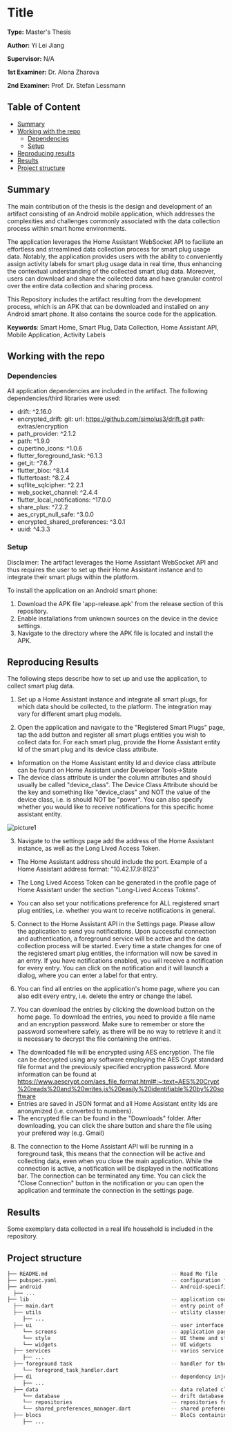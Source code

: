 # Title

**Type:** Master's Thesis

**Author:** Yi Lei Jiang

**Supervisor:** N/A

**1st Examiner:** Dr. Alona Zharova

**2nd Examiner:** Prof. Dr. Stefan Lessmann


## Table of Content

- [Summary](#summary)
- [Working with the repo](#Working-with-the-repo)
    - [Dependencies](#Dependencies)
    - [Setup](#Setup)
- [Reproducing results](#Reproducing-results)
- [Results](#Results)
- [Project structure](-Project-structure)


## Summary

The main contribution of the thesis is the design and development of an artifact consisting of an Android mobile application, which addresses the complexities and challenges commonly associated with the data collection process within smart home environments. 

The application leverages the Home Assistant WebSocket API to faciliate an effortless and streamlined data collection process for smart plug usage data. Notably, the application provides users with the ability to conveniently assign activity labels for smart plug usage data in real time, thus enhancing the contextual understanding of the collected smart plug data. Moreover, users can download and share the collected data and have granular control over the entire data collection and sharing process.

This Repository includes the artifact resulting from the development process, which is an APK that can be downloaded and installed on any Android smart phone. It also contains the source code for the application.

**Keywords**: Smart Home, Smart Plug, Data Collection, Home Assistant API, Mobile Application, Activity Labels


## Working with the repo

### Dependencies
All application dependencies are included in the artifact. 
The following dependencies/third libraries were used:
  - drift: ^2.16.0
  - encrypted_drift:
    git:
      url: https://github.com/simolus3/drift.git
      path: extras/encryption
  - path_provider: ^2.1.2
  - path: ^1.9.0
  - cupertino_icons: ^1.0.6
  - flutter_foreground_task: ^6.1.3
  - get_it: ^7.6.7
  - flutter_bloc: ^8.1.4
  - fluttertoast: ^8.2.4
  - sqflite_sqlcipher: ^2.2.1
  - web_socket_channel: ^2.4.4
  - flutter_local_notifications: ^17.0.0
  - share_plus: ^7.2.2
  - aes_crypt_null_safe: ^3.0.0
  - encrypted_shared_preferences: ^3.0.1
  - uuid: ^4.3.3

### Setup
Disclaimer: The artifact leverages the Home Assistant WebSocket API and thus requires the user to set up their Home Assistant instance and to integrate their smart plugs within the platform. 

To install the application on an Android smart phone:
1. Download the APK file 'app-release.apk' from the release section of this repository.
2. Enable installations from unknown sources on the device in the device settings. 
3. Navigate to the directory where the APK file is located and install the APK.


## Reproducing Results

The following steps describe how to set up and use the application, to collect smart plug data.

1. Set up a Home Assistant instance and integrate all smart plugs, for which data should be collected, to the platform. The integration may vary for different smart plug models.

2. Open the application and navigate to the "Registered Smart Plugs" page, tap the add button and register all smart plugs entities you wish to collect data for. For each smart plug, provide the Home Assistant entity Id of the smart plug and its device class attribute.
- Information on the Home Assistant entity Id and device class attribute can be found on Home Assistant under Developer Tools->State
- The device class attribute is under the column attributes and should usually be called "device_class". The Device Class Attribute should be the key and something like "device_class" and NOT the value of the device class, i.e. is should NOT be "power". You can also specify whether you would like to receive notifications for this specific home assistant entity.

![picture1](https://github.com/yileijiang/smart-plug-data-flutter-app/assets/71334281/565f3199-fb13-454e-8333-b520d1579476)

3. Navigate to the settings page add the address of the Home Assistant instance, as well as the Long Lived Access Token.
- The Home Assistant address should include the port.
Example of a Home Assistant address format: "10.42.17.9:8123"

- The Long Lived Access Token can be generated in the profile page of Home Assistant under the section "Long-Lived Access Tokens".

- You can also set your notifications preference for ALL registered smart plug entities, i.e. whether you want to receive notifications in general.

5. Connect to the Home Assistant API in the Settings page. Please allow the application to send you notifications. Upon successful connection and authentication, a foreground service will be active and the data collection process will be started. Every time a state changes for one of the registered smart plug entities, the information will now be saved in an entry. If you have notifications enabled, you will receive a notification for every entry. You can click on the notification and it will launch a dialog, where you can enter a label for that entry.

6. You can find all entries on the application's home page, where you can also edit every entry, i.e. delete the entry or change the label.

7. You can download the entries by clicking the download button on the home page. To download the entries, you need to provide a file name and an encryption password. Make sure to remember or store the password somewhere safely, as there will be no way to retrieve it and it is necessary to decrypt the file containing the entries.
- The downloaded file will be encrypted using AES encryption. The file can be decrypted using any software employing the AES Crypt standard file format and the previously specified encryption password.
More information can be found at https://www.aescrypt.com/aes_file_format.html#:~:text=AES%20Crypt%20reads%20and%20writes,is%20easily%20identifiable%20by%20software
- Entries are saved in JSON format and all Home Assistant entity Ids are anonymized (i.e. converted to numbers).
- The encrypted file can be found in the "Downloads" folder. After downloading, you can click the share button and share the file using your prefered way (e.g. Gmail)

8. The connection to the Home Assistant API will be running in a foreground task, this means that the connection will be active and collecting data, even when you close the main application. While the connection is active, a notification will be displayed in the notifications bar. The connection can be terminated any time. You can click the "Close Connection" button in the notification or you can open the application and terminate the connection in the settings page. 

## Results

Some exemplary data collected in a real life household is included in the repository.

## Project structure

```bash
├── README.md                                        -- Read Me file
├── pubspec.yaml                                     -- configuration file for flutter application
├── android                                          -- Android-specific files and configurations
  ├── ...                                                                            
├── lib                                              -- application code
  ├── main.dart                                      -- entry point of the application
  ├── utils                                          -- utility classes
     ├── ...
  ├── ui                                             -- user interface related classes
     └── screens                                     -- application pages/screens
     └── style                                       -- UI theme and style                                            
     └── widgets                                     -- UI widgets
  ├── services                                       -- varios service classes (encryption, notifications, foreground task, websocket API connection, message handeling)
     ├── ...
  ├── foreground task                                -- handler for the foreground task
     └── foregrond_task_handler.dart
  ├── di                                             -- dependency injection related class
     ├── ...
  ├── data                                           -- data related classes
     └── database                                    -- drift database related classes (manager class, generated classes)
     └── repositories                                -- repositories for data classes                                       
     └── shared_preferences_manager.dart             -- shared preferences manager class for encrypted shared prefeences
  ├── blocs                                          -- BloCs containing business logic
     ├── ...    
```
